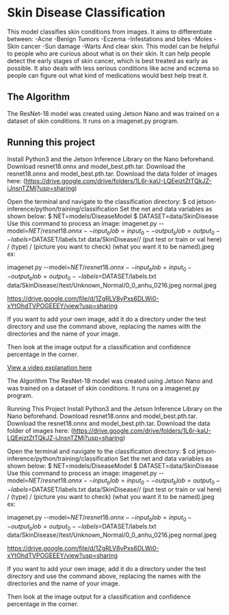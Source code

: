 # Skin Disease Classification

 This model classifies skin conditions from images. It aims to differentiate between:
-Acne
-Benign Tumors
-Eczema
-Infestations and bites
-Moles
-Skin cancer
-Sun damage
-Warts
And clear skin. This model can be helpful to people who are curious about what is on their skin. It can help people detect the early stages of skin cancer, which is best treated as early as possible. It also deals with less serious conditions like acne and eczema so people can figure out what kind of medications would best help treat it.

## The Algorithm

The ResNet-18 model was created using Jetson Nano and was trained on a dataset of skin conditions. It runs on a imagenet.py program.

## Running this project

Install Python3 and the Jetson Inference Library on the Nano beforehand. Download resnet18.onnx and model_best.pth.tar. 
Download the resnet18.onnx and model_best.pth.tar. Download the data folder of images here: (https://drive.google.com/drive/folders/1L6r-kaU-LQEejztZtTQkJZ-iJnsnTZMj?usp=sharing)

Open the terminal and navigate to the classification directory:
   $ cd jetson-inference/python/training/classification
Set the net and data variables as shown below:
   $ NET=models/DiseaseModel
   $ DATASET=data/SkinDisease
Use this command to process an image:
   imagenet.py --model=$NET/resnet18.onnx --input_blob=input_0 --output_blob=output_0 --labels=$DATASET/labels.txt data/SkinDisease// (put test or train or val here) / (type) / (picture you want to check) (what you want it to be named).jpeg
ex: 

imagenet.py --model=$NET/resnet18.onnx --input_blob=input_0 --output_blob=output_0 --labels=$DATASET/labels.txt data/SkinDisease//test/Unknown_Normal/0_0_anhu_0216.jpeg normal.jpeg

https://drive.google.com/file/d/1ZgRLV8yPxs6DLWi0-xYtOhdTVPOGEEEY/view?usp=sharing

If you want to add your own image, add it do a directory under the test directory and use the command above, replacing the names with the directories and the name of your image.

Then look at the image output for a classification and confidence percentage in the corner.

[View a video explanation here](https://drive.google.com/file/d/1ZgRLV8yPxs6DLWi0-xYtOhdTVPOGEEEY/view?usp=sharing)



The Algorithm
The ResNet-18 model was created using Jetson Nano and was trained on a dataset of skin conditions. It runs on a imagenet.py program.

Running This Project
Install Python3 and the Jetson Inference Library on the Nano beforehand. Download resnet18.onnx and model_best.pth.tar. 
Download the resnet18.onnx and model_best.pth.tar. Download the data folder of images here: (https://drive.google.com/drive/folders/1L6r-kaU-LQEejztZtTQkJZ-iJnsnTZMj?usp=sharing)

Open the terminal and navigate to the classification directory:
   $ cd jetson-inference/python/training/classification
Set the net and data variables as shown below:
   $ NET=models/DiseaseModel
   $ DATASET=data/SkinDisease
Use this command to process an image:
   imagenet.py --model=$NET/resnet18.onnx --input_blob=input_0 --output_blob=output_0 --labels=$DATASET/labels.txt data/SkinDisease// (put test or train or val here) / (type) / (picture you want to check) (what you want it to be named).jpeg
ex: 

imagenet.py --model=$NET/resnet18.onnx --input_blob=input_0 --output_blob=output_0 --labels=$DATASET/labels.txt data/SkinDisease//test/Unknown_Normal/0_0_anhu_0216.jpeg normal.jpeg

https://drive.google.com/file/d/1ZgRLV8yPxs6DLWi0-xYtOhdTVPOGEEEY/view?usp=sharing

If you want to add your own image, add it do a directory under the test directory and use the command above, replacing the names with the directories and the name of your image.

Then look at the image output for a classification and confidence percentage in the corner.
